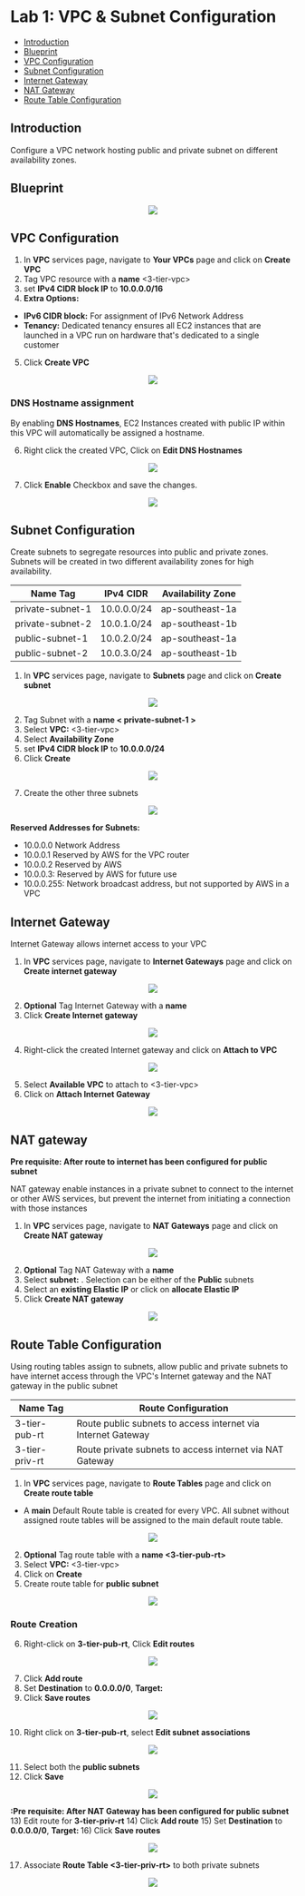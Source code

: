 # Lab 1: VPC & Subnet Configuration
- <a href=#introduction>Introduction</a>
- <a href=#blueprint>Blueprint</a>
- <a href=#vpc-configuration>VPC Configuration</a>
- <a href=#subnet-configuration>Subnet Configuration</a>
- <a href=#internet-gateway>Internet Gateway</a>
- <a href=#nat-gateway>NAT Gateway</a>
- <a href=#route-table-configuration>Route Table Configuration</a>

## Introduction
Configure a VPC network hosting public and private subnet on different availability zones.


## Blueprint
<p align=center>
  <img src=https://github.com/ravensp93/aws-three-tier-web/blob/master/Lab%201/blob/lab-1-vpc-subnet-arch.PNG>
</p>

## VPC Configuration

1) In **VPC** services page, navigate to **Your VPCs** page and click on **Create VPC**
2) Tag VPC resource with a **name** <3-tier-vpc>
3) set **IPv4 CIDR block IP** to **10.0.0.0/16**
4) **Extra Options:**
- **IPv6 CIDR block:** For assignment of IPv6 Network Address
- **Tenancy:** Dedicated tenancy ensures all EC2 instances that are launched in a VPC run on hardware that's dedicated to a single customer 
5) Click **Create VPC** 

<p align=center>
  <img src=https://github.com/ravensp93/aws-three-tier-web/blob/master/Lab%201/blob/lab-1-pic-1.PNG>
</p>

### DNS Hostname assignment
By enabling **DNS Hostnames**, EC2 Instances created with public IP within this VPC will automatically be assigned a hostname.

6) Right click the created VPC, Click on **Edit DNS Hostnames**
<p align=center>
  <img src=https://github.com/ravensp93/aws-three-tier-web/blob/master/Lab%201/blob/lab-1-pic-2.PNG>
</p>

7) Click **Enable** Checkbox and save the changes.
<p align=center>
  <img src=https://github.com/ravensp93/aws-three-tier-web/blob/master/Lab%201/blob/lab-1-pic-3.PNG>
</p>

## Subnet Configuration

Create subnets to segregate resources into public and private zones. Subnets will be created in two different availability zones for
high availability.

Name Tag | IPv4 CIDR | Availability Zone
------------ | ------------- | -------------
private-subnet-1 | 10.0.0.0/24 | ap-southeast-1a
private-subnet-2 | 10.0.1.0/24 | ap-southeast-1b
public-subnet-1 | 10.0.2.0/24 | ap-southeast-1a
public-subnet-2 | 10.0.3.0/24 | ap-southeast-1b

1) In **VPC** services page, navigate to **Subnets** page and click on **Create subnet**

<p align=center>
  <img src=https://github.com/ravensp93/aws-three-tier-web/blob/master/Lab%201/blob/lab-1-pic-4.PNG>
</p>

2) Tag Subnet with a **name < private-subnet-1 >**
3) Select **VPC:** <3-tier-vpc>
4) Select **Availability Zone** <ap-southeast-1a>
5) set **IPv4 CIDR block IP** to **10.0.0.0/24**
6) Click **Create**

<p align=center>
  <img src=https://github.com/ravensp93/aws-three-tier-web/blob/master/Lab%201/blob/lab-1-pic-5.PNG>
</p>

7) Create the other three subnets

<p align=center>
  <img src=https://github.com/ravensp93/aws-three-tier-web/blob/master/Lab%201/blob/lab-1-pic-6.PNG>
</p>

**Reserved Addresses for Subnets:**
- 10.0.0.0 Network Address
- 10.0.0.1 Reserved by AWS for the VPC router
- 10.0.0.2 Reserved by AWS
- 10.0.0.3: Reserved by AWS for future use
- 10.0.0.255: Network broadcast address, but not supported by AWS in a VPC

## Internet Gateway

Internet Gateway allows internet access to your VPC

1) In **VPC** services page, navigate to **Internet Gateways** page and click on **Create internet gateway**

<p align=center>
  <img src=https://github.com/ravensp93/aws-three-tier-web/blob/master/Lab%201/blob/lab-1-pic-10.PNG>
</p>

2) **Optional** Tag Internet Gateway with a **name** 
3) Click **Create Internet gateway**

<p align=center>
  <img src=https://github.com/ravensp93/aws-three-tier-web/blob/master/Lab%201/blob/lab-1-pic-11.PNG>
</p>

4) Right-click the created Internet gateway and click on **Attach to VPC**

<p align=center>
  <img src=https://github.com/ravensp93/aws-three-tier-web/blob/master/Lab%201/blob/lab-1-pic-12.PNG>
</p>

5) Select **Available VPC** to attach to <3-tier-vpc>
6) Click on **Attach Internet Gateway**

<p align=center>
  <img src=https://github.com/ravensp93/aws-three-tier-web/blob/master/Lab%201/blob/lab-1-pic-13.PNG>
</p>

## NAT gateway 

**Pre requisite: After route to internet has been configured for public subnet**

NAT gateway enable instances in a private subnet to connect to the internet or other AWS services, 
but prevent the internet from initiating a connection with those instances

1) In **VPC** services page, navigate to **NAT Gateways** page and click on **Create NAT gateway**

<p align=center>
  <img src=https://github.com/ravensp93/aws-three-tier-web/blob/master/Lab%201/blob/lab-1-pic-7.PNG>
</p>

2) **Optional** Tag NAT Gateway with a **name** 
3) Select **subnet:** <public-subnet-2>. Selection can be either of the **Public** subnets
4) Select an **existing Elastic IP** or click on **allocate Elastic IP**
5) Click **Create NAT gateway**

<p align=center>
  <img src=https://github.com/ravensp93/aws-three-tier-web/blob/master/Lab%201/blob/lab-1-pic-8.PNG>
</p>

## Route Table Configuration

Using routing tables assign to subnets, allow public and private subnets to have internet access through the VPC's Internet gateway and the NAT gateway in the public subnet

Name Tag |  Route Configuration
------------ | -------------
3-tier-pub-rt | Route public subnets to access internet via Internet Gateway
3-tier-priv-rt | Route private subnets to access internet via NAT Gateway 

1) In **VPC** services page, navigate to **Route Tables** page and click on **Create route table**
- A **main** Default Route table is created for every VPC. All subnet without assigned route tables will be assigned to the main default route table.

<p align=center>
  <img src=https://github.com/ravensp93/aws-three-tier-web/blob/master/Lab%201/blob/lab-1-pic-9.PNG>
</p>

2) **Optional** Tag route table with a **name <3-tier-pub-rt>** 
3) Select **VPC:** <3-tier-vpc>
4) Click on **Create**
5) Create route table for **public subnet**

<p align=center>
  <img src=https://github.com/ravensp93/aws-three-tier-web/blob/master/Lab%201/blob/lab-1-pic-15.PNG>
</p>

### Route Creation

6) Right-click on **3-tier-pub-rt**, Click **Edit routes**

<p align=center>
  <img src=https://github.com/ravensp93/aws-three-tier-web/blob/master/Lab%201/blob/lab-1-pic-16.PNG>
</p>

7) Click **Add route**
8) Set **Destination** to **0.0.0.0/0**, **Target: <Internet Gateway>** 
9) Click **Save routes** 

<p align=center>
  <img src=https://github.com/ravensp93/aws-three-tier-web/blob/master/Lab%201/blob/lab-1-pic-17.PNG>
</p>

10) Right click on **3-tier-pub-rt**, select **Edit subnet associations**

<p align=center>
  <img src=https://github.com/ravensp93/aws-three-tier-web/blob/master/Lab%201/blob/lab-1-pic-19.PNG>
</p>

11) Select both the **public subnets**
12) Click **Save**

<p align=center>
  <img src=https://github.com/ravensp93/aws-three-tier-web/blob/master/Lab%201/blob/lab-1-pic-20.PNG>
</p>

**:Pre requisite: After NAT Gateway has been configured for public subnet**\
13) Edit route for **3-tier-priv-rt**
14) Click **Add route**
15) Set **Destination** to **0.0.0.0/0**, **Target: <NAT Gateway>** 
16) Click **Save routes** 

<p align=center>
  <img src=https://github.com/ravensp93/aws-three-tier-web/blob/master/Lab%201/blob/lab-1-pic-18.PNG>
</p>

17) Associate **Route Table <3-tier-priv-rt>** to both private subnets

<p align=center>
  <img src=https://github.com/ravensp93/aws-three-tier-web/blob/master/Lab%201/blob/lab-1-pic-21.PNG>
</p>